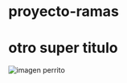 # proyecto-ramas

# otro super titulo

![imagen perrito](https://phantom-expansion.unidadeditorial.es/aaad57cd1e20cab29748a0375dcd0309/crop/0x110/1920x1191/resize/828/f/jpg/assets/multimedia/imagenes/2022/05/20/16530528329270.jpg)
